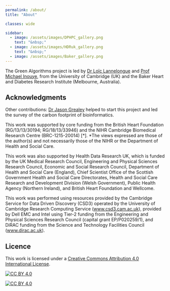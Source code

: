 ```yaml
---
permalink: /about/
title: "About"

classes: wide

sidebar:
  - image: /assets/images/DPHPC_gallery.png
    text: "&nbsp;"
  - image: /assets/images/HDRuk_gallery.png
    text: "&nbsp;"
  - image: /assets/images/Baker_gallery.png
---
```


The Green Algorithms project is led by [Dr Loïc Lannelongue](https://www.lannelongue.eu) and [Prof Michael Inouye](https://www.inouyelab.org/), from the University of Cambridge (UK) and the Baker Heart and Diabetes Research Institute (Melbourne, Australia).

## Acknowledgments

Other contributions: [Dr Jason Grealey](https://scholar.google.com/citations?user=DiAlGKAAAAAJ&hl=en) helped to start this project and led the survey of the carbon footprint of bioinformatics.

This work was supported by core funding from the British Heart Foundation (RG/13/13/30194; RG/18/13/33946) and the NIHR Cambridge Biomedical Research Centre (BRC-1215-20014) [*].
*The views expressed are those of the author(s) and not necessarily those of the NIHR or the Department of Health and Social Care.

This work was also supported by Health Data Research UK, which is funded by the UK Medical Research Council, Engineering and Physical Sciences Research Council, Economic and Social Research Council, Department of Health and Social Care (England), Chief Scientist Office of the Scottish Government Health and Social Care Directorates, Health and Social Care Research and Development Division (Welsh Government), Public Health Agency (Northern Ireland), and British Heart Foundation and Wellcome.

This work was performed using resources provided by the Cambridge Service for Data Driven Discovery (CSD3) operated by the University of Cambridge Research Computing Service (www.csd3.cam.ac.uk), provided by Dell EMC and Intel using Tier-2 funding from the Engineering and Physical Sciences Research Council (capital grant EP/P020259/1), and DiRAC funding from the Science and Technology Facilities Council (www.dirac.ac.uk).

## Licence

This work is licensed under a
[Creative Commons Attribution 4.0 International License][cc-by].

[![CC BY 4.0][cc-by-shield]][cc-by]

[![CC BY 4.0][cc-by-image]][cc-by]

[cc-by]: http://creativecommons.org/licenses/by/4.0/
[cc-by-image]: https://i.creativecommons.org/l/by/4.0/88x31.png
[cc-by-shield]: https://img.shields.io/badge/License-CC%20BY%204.0-lightgrey.svg
